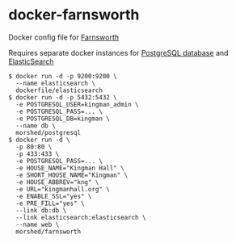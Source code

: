 # docker-farnsworth

Docker config file for [Farnsworth](https://github.com/knagra/farnsworth)

Requires separate docker instances for [PostgreSQL database](https://registry.hub.docker.com/u/morshed/postgresql) and [ElasticSearch](https://registry.hub.docker.com/u/dockerfile/elasticsearch)

```
$ docker run -d -p 9200:9200 \
  --name elasticsearch \
  dockerfile/elasticsearch
$ docker run -d -p 5432:5432 \
  -e POSTGRESQL_USER=kingman_admin \
  -e POSTGRESQL_PASS=... \
  -e POSTGRESQL_DB=kingman \
  --name db \
  morshed/postgresql
$ docker run -d \
  -p 80:80 \
  -p 433:433 \
  -e POSTGRESQL_PASS=... \
  -e HOUSE_NAME="Kingman Hall" \
  -e SHORT_HOUSE_NAME="Kingman" \
  -e HOUSE_ABBREV="kng" \
  -e URL="kingmanhall.org" \
  -e ENABLE_SSL="yes" \
  -e PRE_FILL="yes" \
  --link db:db \
  --link elasticsearch:elasticsearch \
  --name web \
  morshed/farnsworth
```

